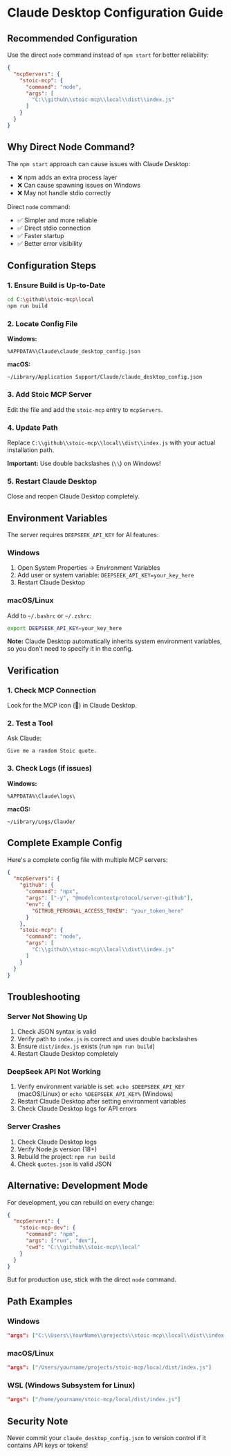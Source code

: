 # Claude Desktop Configuration Guide

## Recommended Configuration

Use the direct `node` command instead of `npm start` for better reliability:

```json
{
  "mcpServers": {
    "stoic-mcp": {
      "command": "node",
      "args": [
        "C:\\github\\stoic-mcp\\local\\dist\\index.js"
      ]
    }
  }
}
```

## Why Direct Node Command?

The `npm start` approach can cause issues with Claude Desktop:
- ❌ npm adds an extra process layer
- ❌ Can cause spawning issues on Windows
- ❌ May not handle stdio correctly

Direct `node` command:
- ✅ Simpler and more reliable
- ✅ Direct stdio connection
- ✅ Faster startup
- ✅ Better error visibility

## Configuration Steps

### 1. Ensure Build is Up-to-Date

```bash
cd C:\github\stoic-mcp\local
npm run build
```

### 2. Locate Config File

**Windows:**
```
%APPDATA%\Claude\claude_desktop_config.json
```

**macOS:**
```
~/Library/Application Support/Claude/claude_desktop_config.json
```

### 3. Add Stoic MCP Server

Edit the file and add the `stoic-mcp` entry to `mcpServers`.

### 4. Update Path

Replace `C:\\github\\stoic-mcp\\local\\dist\\index.js` with your actual installation path.

**Important:** Use double backslashes (`\\`) on Windows!

### 5. Restart Claude Desktop

Close and reopen Claude Desktop completely.

## Environment Variables

The server requires `DEEPSEEK_API_KEY` for AI features:

### Windows
1. Open System Properties → Environment Variables
2. Add user or system variable: `DEEPSEEK_API_KEY=your_key_here`
3. Restart Claude Desktop

### macOS/Linux
Add to `~/.bashrc` or `~/.zshrc`:
```bash
export DEEPSEEK_API_KEY=your_key_here
```

**Note:** Claude Desktop automatically inherits system environment variables, so you don't need to specify it in the config.

## Verification

### 1. Check MCP Connection

Look for the MCP icon (🔌) in Claude Desktop.

### 2. Test a Tool

Ask Claude:
```
Give me a random Stoic quote.
```

### 3. Check Logs (if issues)

**Windows:**
```
%APPDATA%\Claude\logs\
```

**macOS:**
```
~/Library/Logs/Claude/
```

## Complete Example Config

Here's a complete config file with multiple MCP servers:

```json
{
  "mcpServers": {
    "github": {
      "command": "npx",
      "args": ["-y", "@modelcontextprotocol/server-github"],
      "env": {
        "GITHUB_PERSONAL_ACCESS_TOKEN": "your_token_here"
      }
    },
    "stoic-mcp": {
      "command": "node",
      "args": [
        "C:\\github\\stoic-mcp\\local\\dist\\index.js"
      ]
    }
  }
}
```

## Troubleshooting

### Server Not Showing Up

1. Check JSON syntax is valid
2. Verify path to `index.js` is correct and uses double backslashes
3. Ensure `dist/index.js` exists (run `npm run build`)
4. Restart Claude Desktop completely

### DeepSeek API Not Working

1. Verify environment variable is set: `echo $DEEPSEEK_API_KEY` (macOS/Linux) or `echo %DEEPSEEK_API_KEY%` (Windows)
2. Restart Claude Desktop after setting environment variables
3. Check Claude Desktop logs for API errors

### Server Crashes

1. Check Claude Desktop logs
2. Verify Node.js version (18+)
3. Rebuild the project: `npm run build`
4. Check `quotes.json` is valid JSON

## Alternative: Development Mode

For development, you can rebuild on every change:

```json
{
  "mcpServers": {
    "stoic-mcp-dev": {
      "command": "npm",
      "args": ["run", "dev"],
      "cwd": "C:\\github\\stoic-mcp\\local"
    }
  }
}
```

But for production use, stick with the direct `node` command.

## Path Examples

### Windows
```json
"args": ["C:\\Users\\YourName\\projects\\stoic-mcp\\local\\dist\\index.js"]
```

### macOS/Linux
```json
"args": ["/Users/yourname/projects/stoic-mcp/local/dist/index.js"]
```

### WSL (Windows Subsystem for Linux)
```json
"args": ["/home/yourname/stoic-mcp/local/dist/index.js"]
```

## Security Note

Never commit your `claude_desktop_config.json` to version control if it contains API keys or tokens!
